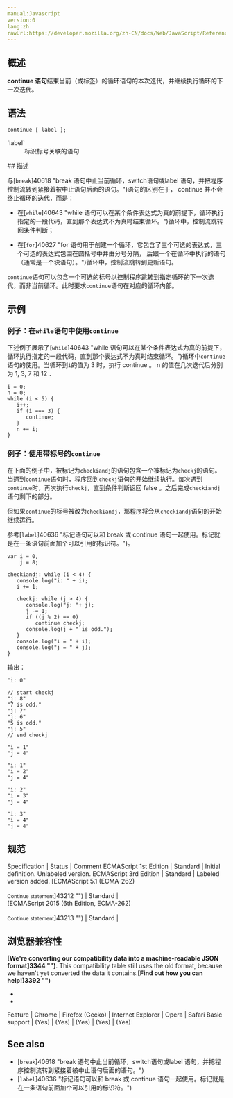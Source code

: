 ```yaml
---
manual:Javascript
version:0
lang:zh
rawUrl:https://developer.mozilla.org/zh-CN/docs/Web/JavaScript/Reference/Statements/continue
---
```






## 概述<a name="概述"></a>


**continue 语句**结束当前（或标签）的循环语句的本次迭代，并继续执行循环的下一次迭代。


## 语法<a name="语法"></a>

```
continue [ label ];
```
<dl></dl><dl><dt id=''>`label`</dt><dd>标识标号关联的语句</dd></dl>
## 描述<a name="Description"></a>


与[`break`]40618 "break 语句中止当前循环，switch语句或label 语句，并把程序控制流转到紧接着被中止语句后面的语句。")语句的区别在于， continue 并不会终止循环的迭代，而是：


* 在[`while`]40643 "while 语句可以在某个条件表达式为真的前提下，循环执行指定的一段代码，直到那个表达式不为真时结束循环。")循环中，控制流跳转回条件判断；

* 在[`for`]40627 "for 语句用于创建一个循环，它包含了三个可选的表达式，三个可选的表达式包围在圆括号中并由分号分隔， 后跟一个在循环中执行的语句（通常是一个块语句）。")循环中，控制流跳转到更新语句。


`continue`语句可以包含一个可选的标号以控制程序跳转到指定循环的下一次迭代，而非当前循环。此时要求`continue`语句在对应的循环内部。


## 示例<a name="Examples"></a>

### 例子：在`while`语句中使用`continue`<a name="Example:_Using_continue_with_while"></a>


下述例子展示了[`while`]40643 "while 语句可以在某个条件表达式为真的前提下，循环执行指定的一段代码，直到那个表达式不为真时结束循环。")循环中`continue`语句的使用。当循环到`i`的值为 3 时，执行 continue 。 n 的值在几次迭代后分别为 1, 3, 7 和 12 ．


```
i = 0;
n = 0;
while (i < 5) {
   i++;
   if (i === 3) {
      continue;
   }
   n += i;
}
```

### 例子：使用带标号的`continue`<a name="例子：使用带标号的_continue"></a>


在下面的例子中，被标记为`checkiandj`的语句包含一个被标记为`checkj`的语句。当遇到`continue`语句时，程序回到`checkj`语句的开始继续执行。每次遇到`continue`时，再次执行`checkj`，直到条件判断返回 false 。之后完成`checkiandj`语句剩下的部分。



但如果`continue`的标号被改为`checkiandj`，那程序将会从`checkiandj`语句的开始继续运行。



参考[`label`]40636 "标记语句可以和 break 或 continue 语句一起使用。标记就是在一条语句前面加个可以引用的标识符。")。


```
var i = 0, 
    j = 8;

checkiandj: while (i < 4) {
   console.log("i: " + i);
   i += 1;

   checkj: while (j > 4) {
      console.log("j: "+ j);
      j -= 1;
      if ((j % 2) == 0)
         continue checkj;
      console.log(j + " is odd.");
   }
   console.log("i = " + i);
   console.log("j = " + j);
}
```


输出：


```
"i: 0"

// start checkj
"j: 8"
"7 is odd."
"j: 7"
"j: 6"
"5 is odd."
"j: 5"
// end checkj

"i = 1" 
"j = 4" 

"i: 1"
"i = 2" 
"j = 4"

"i: 2"
"i = 3"
"j = 4"

"i: 3"
"i = 4"
"j = 4"
```

## 规范<a name="规范"></a>

Specification | Status | Comment 
ECMAScript 1st Edition | Standard | Initial definition. Unlabeled version. 
ECMAScript 3rd Edition | Standard | Labeled version added. 
[ECMAScript 5.1 (ECMA-262)<br></br><small>Continue statement</small>]43212 "") | Standard |  
[ECMAScript 2015 (6th Edition, ECMA-262)<br></br><small>Continue statement</small>]43213 "") | Standard |  


## 浏览器兼容性<a name="浏览器兼容性"></a>


**[We&#39;re converting our compatibility data into a machine-readable JSON format]3344 "")**. This compatibility table still uses the old format, because we haven&#39;t yet converted the data it contains.**[Find out how you can help!]3392 "")**


* 
* 

Feature | Chrome | Firefox (Gecko) | Internet Explorer | Opera | Safari 
Basic support | (Yes) | (Yes) | (Yes) | (Yes) | (Yes) 




## See also<a name="See_also"></a>

* [`break`]40618 "break 语句中止当前循环，switch语句或label 语句，并把程序控制流转到紧接着被中止语句后面的语句。")
* [`label`]40636 "标记语句可以和 break 或 continue 语句一起使用。标记就是在一条语句前面加个可以引用的标识符。")



